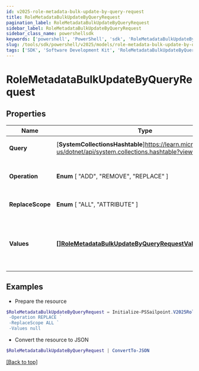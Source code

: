 ```yaml
---
id: v2025-role-metadata-bulk-update-by-query-request
title: RoleMetadataBulkUpdateByQueryRequest
pagination_label: RoleMetadataBulkUpdateByQueryRequest
sidebar_label: RoleMetadataBulkUpdateByQueryRequest
sidebar_class_name: powershellsdk
keywords: ['powershell', 'PowerShell', 'sdk', 'RoleMetadataBulkUpdateByQueryRequest', 'V2025RoleMetadataBulkUpdateByQueryRequest'] 
slug: /tools/sdk/powershell/v2025/models/role-metadata-bulk-update-by-query-request
tags: ['SDK', 'Software Development Kit', 'RoleMetadataBulkUpdateByQueryRequest', 'V2025RoleMetadataBulkUpdateByQueryRequest']
---
```



# RoleMetadataBulkUpdateByQueryRequest

## Properties

Name | Type | Description | Notes
------------ | ------------- | ------------- | -------------
**Query** | [**SystemCollectionsHashtable**]https://learn.microsoft.com/en-us/dotnet/api/system.collections.hashtable?view=net-9.0 | query the identities to be updated | [required]
**Operation** |  **Enum** [  "ADD",    "REMOVE",    "REPLACE" ] | The operation to be performed | [required]
**ReplaceScope** |  **Enum** [  "ALL",    "ATTRIBUTE" ] | The choice of update scope. | [optional] 
**Values** | [**[]RoleMetadataBulkUpdateByQueryRequestValuesInner**](role-metadata-bulk-update-by-query-request-values-inner) | The metadata to be updated, including attribute key and value. | [required]

## Examples

- Prepare the resource
```powershell
$RoleMetadataBulkUpdateByQueryRequest = Initialize-PSSailpoint.V2025RoleMetadataBulkUpdateByQueryRequest  -Query {query"={indices=[roles], queryType=TEXT, textQuery={terms=[test123], fields=[id], matchAny=false, contains=true}, includeNested=false}} `
 -Operation REPLACE `
 -ReplaceScope ALL `
 -Values null
```

- Convert the resource to JSON
```powershell
$RoleMetadataBulkUpdateByQueryRequest | ConvertTo-JSON
```


[[Back to top]](#) 

